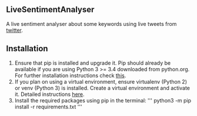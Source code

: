 ## LiveSentimentAnalyser
A live sentiment analyser about some keywords using live tweets from [twitter](https://twitter.com).

## Installation
1. Ensure that pip is installed and upgrade it. Pip should already be available if you are using Python 3 >= 3.4 downloaded from python.org. For further installation instructions check [this](https://pip.pypa.io/en/stable/installing/).
2. If you plan on using a virtual environment, ensure virtualenv (Python 2) or venv (Python 3) is installed. Create a virtual environment and activate it. Detailed instructions [here](https://packaging.python.org/guides/installing-using-pip-and-virtual-environments/).
3. Install the required packages using pip in the terminal:
'''
python3 -m pip install -r requirements.txt
'''
